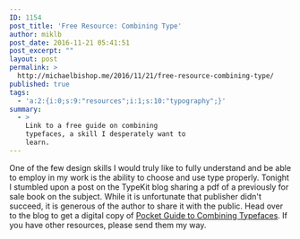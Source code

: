 ```yaml
---
ID: 1154
post_title: 'Free Resource: Combining Type'
author: miklb
post_date: 2016-11-21 05:41:51
post_excerpt: ""
layout: post
permalink: >
  http://michaelbishop.me/2016/11/21/free-resource-combining-type/
published: true
tags:
  - 'a:2:{i:0;s:9:"resources";i:1;s:10:"typography";}'
summary:
  - >
    Link to a free guide on combining
    typefaces, a skill I desperately want to
    learn.
---
```

One of the few design skills I would truly like to fully understand and be able to employ in my work is the ability to choose and use type properly. Tonight I stumbled upon a post on the TypeKit blog sharing a pdf of a previously for sale book on the subject. While it is unfortunate that publisher didn't succeed, it is generous of the author to share it with the public. Head over to the blog to get a digital copy of [Pocket Guide to Combining Typefaces](http://blog.typekit.com/2016/04/29/combining-typefaces-free-guide-to-great-typography/). If you have other resources, please send them my way.

<a href="https://brid.gy/publish/twitter"></a>